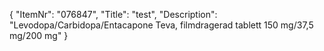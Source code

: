 {
  "ItemNr": "076847",
  "Title": "test",
  "Description": "Levodopa/Carbidopa/Entacapone Teva, filmdragerad tablett 150 mg/37,5 mg/200 mg"
}